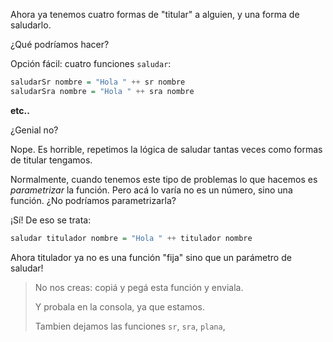 Ahora ya tenemos cuatro formas de "titular" a alguien, y una forma de saludarlo. 

¿Qué podríamos hacer?

Opción fácil: cuatro funciones `saludar`:

```haskell
saludarSr nombre = "Hola " ++ sr nombre
saludarSra nombre = "Hola " ++ sra nombre
```

**etc..**

¿Genial no?


 
Nope. Es horrible, repetimos la lógica de saludar tantas veces como formas de titular tengamos. 

Normalmente, cuando tenemos este tipo de problemas lo que hacemos es _parametrizar_ la función. Pero acá lo varía no es un número, sino una función. ¿No podríamos parametrizarla?

¡Sí! De eso se trata:


```haskell
saludar titulador nombre = "Hola " ++ titulador nombre
```

Ahora titulador ya no es una función "fija"  sino que un parámetro de saludar!

> No nos creas: copiá y pegá esta función y enviala. 
>
> Y probala en la consola, ya que estamos. 
> 
> Tambien dejamos las funciones `sr`, `sra`, `plana`, 


